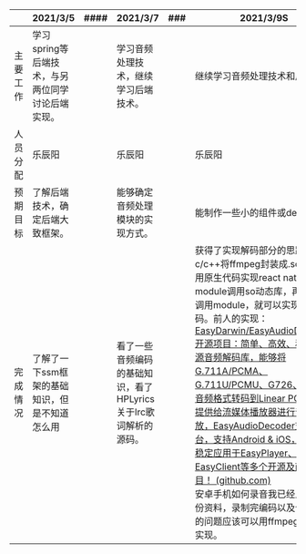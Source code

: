 |          | 2021/3/5                                         | #### | 2021/3/7                                                     | ###  | 2021/3/9S                                                    | ##   | 2021/3/11      |
| -------- | ------------------------------------------------ | ---- | ------------------------------------------------------------ | ---- | ------------------------------------------------------------ | ---- | -------------- |
| 主要工作 | 学习spring等后端技术，与另两位同学讨论后端实现。 |      | 学习音频处理技术，继续学习后端技术。                         |      | 继续学习音频处理技术和后端技术                               |      | 周四满课不干活 |
| 人员分配 | 乐辰阳                                           |      | 乐辰阳                                                       |      | 乐辰阳                                                       |      |                |
| 预期目标 | 了解后端技术，确定后端大致框架。                 |      | 能够确定音频处理模块的实现方式。                             |      | 能制作一些小的组件或demo                                     |      |                |
| 完成情况 | 了解了一下ssm框架的基础知识，但是不知道怎么用    |      | 看了一些音频编码的基础知识，看了HPLyrics关于lrc歌词解析的源码。 |      | 获得了实现解码部分的思路，用c/c++将ffmpeg封装成.so文件，用原生代码实现react native module调用so动态库，再在前端调用module，就可以实现本地解码。前人的实现：[EasyDarwin/EasyAudioDecoder: 开源项目：简单、高效、稳定的开源音频解码库，能够将G.711A/PCMA、G.711U/PCMU、G726、AAC等音频格式转码到Linear PCM，再提供给流媒体播放器进行音频播放，EasyAudioDecoder支持跨平台，支持Android & iOS，目前已稳定应用于EasyPlayer、EasyClient等多个开源及商业项目！ (github.com)](https://github.com/EasyDarwin/EasyAudioDecoder)<br />安卓手机如何录音我已经上传了一份资料，录制完编码以及合并音轨的问题应该可以用ffmpeg的filter实现。 |      |                |

